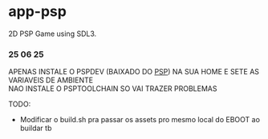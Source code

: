 # app-psp
2D PSP Game using SDL3.


### 25 06 25 
APENAS INSTALE O PSPDEV (BAIXADO DO [PSP](https://github.com/pspdev/pspdev/releases)) NA SUA HOME E SETE AS VARIAVEIS DE AMBIENTE  
NAO INSTALE O PSPTOOLCHAIN SO VAI TRAZER PROBLEMAS

TODO:
 - Modificar o build.sh pra passar os assets pro mesmo local do EBOOT ao buildar tb


